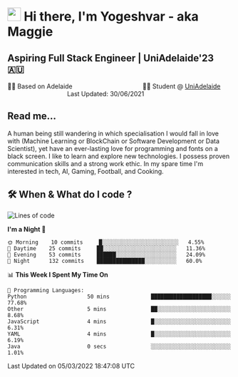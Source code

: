 <h1><img src="https://emojis.slackmojis.com/emojis/images/1531849430/4246/blob-sunglasses.gif?1531849430" width="30"/> Hi there, I'm Yogeshvar - aka Maggie</h1>

## Aspiring Full Stack Engineer | UniAdelaide'23 🇦🇺  
🏂🏻  Based on Adelaide &nbsp;&nbsp;&nbsp;&nbsp;&nbsp;&nbsp;&nbsp;&nbsp;&nbsp;&nbsp;&nbsp;&nbsp;&nbsp;&nbsp;&nbsp;&nbsp;&nbsp;&nbsp;&nbsp;&nbsp;&nbsp;&nbsp;&nbsp;&nbsp;&nbsp;&nbsp;&nbsp;&nbsp;&nbsp;&nbsp;&nbsp;&nbsp;&nbsp;&nbsp;&nbsp;&nbsp;&nbsp;&nbsp;&nbsp;👨‍💻 Student @ [UniAdelaide](https://www.adelaide.edu.au)   &nbsp;&nbsp;&nbsp;&nbsp;&nbsp;&nbsp;&nbsp;&nbsp;&nbsp;&nbsp;&nbsp;&nbsp;&nbsp;&nbsp;&nbsp;&nbsp;&nbsp;&nbsp;&nbsp;&nbsp;&nbsp;&nbsp;&nbsp;&nbsp;&nbsp;&nbsp;&nbsp;&nbsp;&nbsp;&nbsp;&nbsp;&nbsp; &nbsp;Last Updated: 30/06/2021

## Read me...

A human being still wandering in which specialisation I would fall in love with (Machine Learning or BlockChain or Software Development or Data Scientist), yet have an ever-lasting love for programming and fonts on a black screen. I like to learn and explore new technologies. I possess proven communication skills and a strong work ethic. In my spare time I'm interested in tech, AI, Gaming, Football, and Cooking.

## 🛠 When & What do I code ?  

<!--START_SECTION:waka-->
![Lines of code](https://img.shields.io/badge/From%20Hello%20World%20I%27ve%20Written-101%20Thousand%20lines%20of%20code-blue)

**I'm a Night 🦉** 

```text
🌞 Morning    10 commits     █░░░░░░░░░░░░░░░░░░░░░░░░   4.55% 
🌆 Daytime    25 commits     ██░░░░░░░░░░░░░░░░░░░░░░░   11.36% 
🌃 Evening    53 commits     ██████░░░░░░░░░░░░░░░░░░░   24.09% 
🌙 Night      132 commits    ███████████████░░░░░░░░░░   60.0%

```


📊 **This Week I Spent My Time On** 

```text
💬 Programming Languages: 
Python                   50 mins             ███████████████████░░░░░░   77.68% 
Other                    5 mins              ██░░░░░░░░░░░░░░░░░░░░░░░   8.68% 
JavaScript               4 mins              █░░░░░░░░░░░░░░░░░░░░░░░░   6.31% 
YAML                     4 mins              █░░░░░░░░░░░░░░░░░░░░░░░░   6.19% 
Java                     0 secs              ░░░░░░░░░░░░░░░░░░░░░░░░░   1.01%

```


 Last Updated on 05/03/2022 18:47:08 UTC
<!--END_SECTION:waka-->
